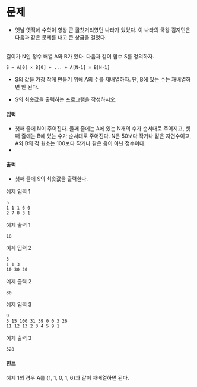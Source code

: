 # 문제

- 옛날 옛적에 수학이 항상 큰 골칫거리였던 나라가 있었다. 이 나라의 국왕 김지민은 다음과 같은 문제를 내고 큰 상금을 걸었다.
<br>
길이가 N인 정수 배열 A와 B가 있다. 다음과 같이 함수 S를 정의하자.

```
S = A[0] × B[0] + ... + A[N-1] × B[N-1]
```

- S의 값을 가장 작게 만들기 위해 A의 수를 재배열하자. 단, B에 있는 수는 재배열하면 안 된다.

- S의 최솟값을 출력하는 프로그램을 작성하시오.

#### 입력
- 첫째 줄에 N이 주어진다. 둘째 줄에는 A에 있는 N개의 수가 순서대로 주어지고, 셋째 줄에는 B에 있는 수가 순서대로 주어진다. N은 50보다 작거나 같은 자연수이고, A와 B의 각 원소는 100보다 작거나 같은 음이 아닌 정수이다.
- 

#### 출력
- 첫째 줄에 S의 최솟값을 출력한다.

예제 입력 1 
```
5
1 1 1 6 0
2 7 8 3 1
```
예제 출력 1 
```
18
```
예제 입력 2 
```
3
1 1 3
10 30 20
```
예제 출력 2 
```
80
```
예제 입력 3 
```
9
5 15 100 31 39 0 0 3 26
11 12 13 2 3 4 5 9 1
```
예제 출력 3 
```
528
```
#### 힌트
예제 1의 경우 A를 {1, 1, 0, 1, 6}과 같이 재배열하면 된다.
